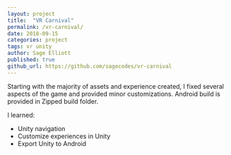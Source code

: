 ```yaml
---
layout: project
title:  "VR Carnival"
permalink: /vr-carnival/
date: 2018-09-15
categories: project
tags: vr unity 
author: Sage Elliott
published: true
github_url: https://github.com/sagecodes/vr-carnival
---
```


Starting with the majority of assets and experience created, I fixed several aspects of the game and provided minor customizations. Android build is provided in Zipped build folder.

I learned:

- Unity navigation
- Customize experiences in Unity
- Export Unity to Android